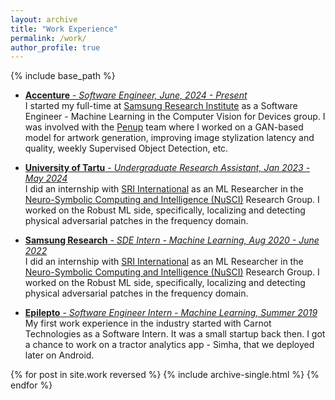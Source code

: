 ```yaml
---
layout: archive
title: "Work Experience"
permalink: /work/
author_profile: true
---
```


{% include base_path %}

* <ins>**Accenture** - _Software Engineer, June, 2024 - Present_</ins>  
  I started my full-time at [Samsung Research Institute](https://research.samsung.com/sri-b) as a Software Engineer - Machine Learning in the Computer Vision for Devices group. I was involved with the [Penup](https://www.penup.com/main/home) team where I worked on a GAN-based model for artwork generation, improving image stylization latency and quality, weekly Supervised Object Detection, etc.


* <ins>**University of Tartu** - _Undergraduate Research Assistant, Jan 2023 - May 2024_</ins>  
  I did an internship with [SRI International](https://www.sri.com/) as an ML Researcher in the [Neuro-Symbolic Computing and Intelligence (NuSCI)](https://nusci.csl.sri.com/)  Research Group. I worked on the Robust ML side, specifically, localizing and detecting physical adversarial patches in the frequency domain.


* <ins>**Samsung Research** - _SDE Intern - Machine Learning, Aug 2020 - June 2022_</ins>  
  I did an internship with [SRI International](https://www.sri.com/) as an ML Researcher in the [Neuro-Symbolic Computing and Intelligence (NuSCI)](https://nusci.csl.sri.com/)  Research Group. I worked on the Robust ML side, specifically, localizing and detecting physical adversarial patches in the frequency domain.


* <ins>**Epilepto** - _Software Engineer Intern - Machine Learning, Summer 2019_</ins>  
  My first work experience in the industry started with Carnot Technologies as a Software Intern. It was a small startup back then. I got a chance to work on a tractor analytics app - Simha, that we deployed later on Android.
  
{% for post in site.work reversed %}
  {% include archive-single.html %}
{% endfor %}
